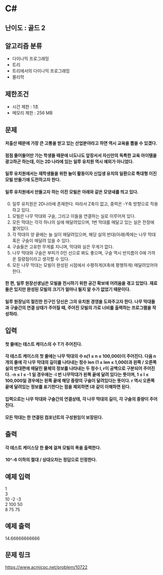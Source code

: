 # C#

## 난이도 : 골드 2

## 알고리즘 분류
  - 다이나믹 프로그래밍
  - 트리
  - 트리에서의 다이나믹 프로그래밍
  - 물리학

## 제한조건
  - 시간 제한 : 1초
  - 메모리 제한 : 256 MB

## 문제
#### 저출산 때문에 가장 큰 고통을 받고 있는 산업분야라고 하면 역시 교육을 뽑을 수 있겠다.
#### 점점 줄어들어만 가는 학생들 때문에 너도나도 앞장서서 자신만의 독특한 교육 아이템을 광고하곤 하는데, 이는 2D 나라에 있는 일루 유치원 역시 예외가 아니었다.
#### 일루 유치원에서는 재학생들을 위한 놀이 활동이자 신입생 유치의 일환으로 특대형 이진 모빌 만들기에 도전하고자 한다.
#### 일루 유치원에서 만들고자 하는 이진 모빌은 아래와 같은 모양새를 띄고 있다.
  0. 일루 유치원은 2D나라에 존재한다. 따라서 Z축이 없고, 중력은 -Y축 방향으로 작용하고 있다.
  1. 모빌은 나무 막대와 구슬, 그리고 이들을 연결하는 실로 이루어져 있다.
  2. 모든 막대는 각각 하나의 실에 매달려있으며, 1번 막대를 매달고 있는 실은 천장에 붙어있다.
  3. 각 막대의 양 끝에는 늘 실이 매달려있으며, 해당 실의 반대(아래)쪽에는 나무 막대 혹은 구슬이 매달려 있을 수 있다.
  4. 구슬들은 고유한 무게를 지니며, 막대와 실은 무게가 없다.
  5. 나무 막대와 구슬은 부피가 0인 선으로 봐도 좋으며, 구슬 역시 반지름이 0에 가까운 질량점이라고 생각할 수 있다.
  6. 모든 나무 막대는 모빌이 완성된 시점에서 수평하게(X축에 평행하게) 매달려있어야 한다.
#### 한 편, 일루 원장선생님은 모빌을 전시하기 위한 공간 확보에 어려움을 겪고 있었다. 재료들은 있지만 완성된 모빌의 크기가 얼마나 될지 알 수가 없었기 때문이다.
#### 일루 원장님의 절친한 친구인 당신은 그의 유치원 경영을 도와주고자 한다. 나무 막대들과 구슬간의 연결 상태가 주어질 때, 주어진 모빌의 가로 너비를 출력하는 프로그램을 작성하라.

## 입력
#### 첫 줄에는 테스트 케이스의 수 T가 주어진다.
#### 각 테스트 케이스의 첫 줄에는 나무 막대의 수 n(1 ≤ n ≤ 100,000)이 주어진다. 다음 n 개의 줄에 각 나무 막대의 길이를 나타내는 정수 len (1 ≤ len ≤ 1,000)과 왼쪽 / 오른쪽 실의 반대편에 매달린 물체의 정보를 나타내는 두 정수 l, r이 공백으로 구분되어 주어진다. -n ≤ l ≤ -1 일 경우에는 -l 번 나무막대가 왼쪽 끝에 달려 있다는 뜻이며, 1 ≤ l ≤ 100,000일 경우에는 왼쪽 끝에 해당 중량의 구슬이 달려있다는 뜻이다. r 역시 오른쪽 끝에 달려있는 정보를 표기한다는 점을 제외하면 l과 같이 이해하면 된다.
#### 입력으로는 나무 막대와 구슬간의 연결상태, 각 나무 막대의 길이, 각 구슬의 중량이 주어진다.
#### 모든 막대는 한 연결된 컴포넌트의 구성원임이 보장된다.

## 출력
#### 각 테스트 케이스당 한 줄에 걸쳐 모빌의 폭을 출력한다.
####  10^-6 이하의 절대 / 상대오차는 정답으로 인정한다.

## 예제 입력
1<br/>
3<br/>
10 -2 -3<br/>
2 100 50<br/>
8 75 75<br/>

## 예제 출력
14.66666666666<br/>

## 문제 링크
https://www.acmicpc.net/problem/10722